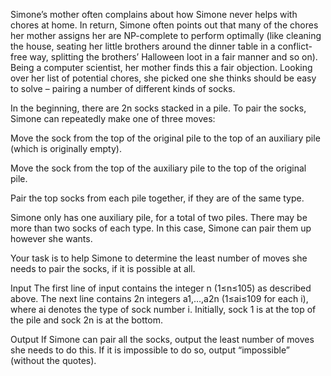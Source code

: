 Simone’s mother often complains about how Simone never helps with chores at home. In return, Simone often points out that many of the chores her mother assigns her are NP-complete to perform optimally (like cleaning the house, seating her little brothers around the dinner table in a conflict-free way, splitting the brothers’ Halloween loot in a fair manner and so on).
Being a computer scientist, her mother finds this a fair objection. Looking over her list of potential chores, she picked one she thinks should be easy to solve – pairing a number of different kinds of socks.

In the beginning, there are 2n socks stacked in a pile. To pair the socks, Simone can repeatedly make one of three moves:

Move the sock from the top of the original pile to the top of an auxiliary pile (which is originally empty).

Move the sock from the top of the auxiliary pile to the top of the original pile.

Pair the top socks from each pile together, if they are of the same type.

Simone only has one auxiliary pile, for a total of two piles. There may be more than two socks of each type. In this case, Simone can pair them up however she wants.

Your task is to help Simone to determine the least number of moves she needs to pair the socks, if it is possible at all.

Input
The first line of input contains the integer n (1≤n≤105) as described above. The next line contains 2n integers a1,…,a2n (1≤ai≤109 for each i), where ai denotes the type of sock number i. Initially, sock 1 is at the top of the pile and sock 2n is at the bottom.

Output
If Simone can pair all the socks, output the least number of moves she needs to do this. If it is impossible to do so, output “impossible” (without the quotes).

